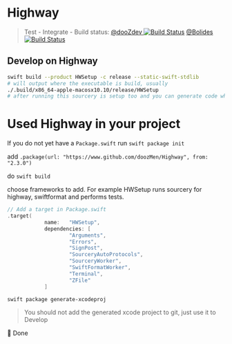 
# Highway 
> Test - Integrate - Build status: [@dooZdev ![Build Status](https://app.bitrise.io/app/74c2194000b08d9d/status.svg?token=IqTwBXnTwOzE2pc1p3-aHw)](https://app.bitrise.io/app/74c2194000b08d9d) [@Bolides ![Build Status](https://app.bitrise.io/app/02016c93faf5b17b/status.svg?token=-WGqOL_RvB5Ir43fRaMd0g&branch=master)](https://app.bitrise.io/app/02016c93faf5b17b)

## Develop on Highway

``` bash
swift build --product HWSetup -c release --static-swift-stdlib
# will output where the executable is build, usually
./.build/x86_64-apple-macosx10.10/release/HWSetup
# after running this sourcery is setup too and you can generate code when needed
```
# Used Highway in your project

If you do not yet have a `Package.swift` run `swift package init`

add `.package(url: "https://www.github.com/doozMen/Highway", from: "2.3.0")`

do `swift build`

choose frameworks to add. For example HWSetup runs sourcery for highway, swiftformat and performs tests.

``` swift
// Add a target in Package.swift
.target(
            name:   "HWSetup",
            dependencies: [
                    "Arguments",
                    "Errors",
                    "SignPost",
                    "SourceryAutoProtocols",
                    "SourceryWorker",
                    "SwiftFormatWorker",
                    "Terminal",
                    "ZFile"
            ]
```

`swift package generate-xcodeproj`

> You should not add the generated xcode project to git, just use it to Develop

🚀 Done
